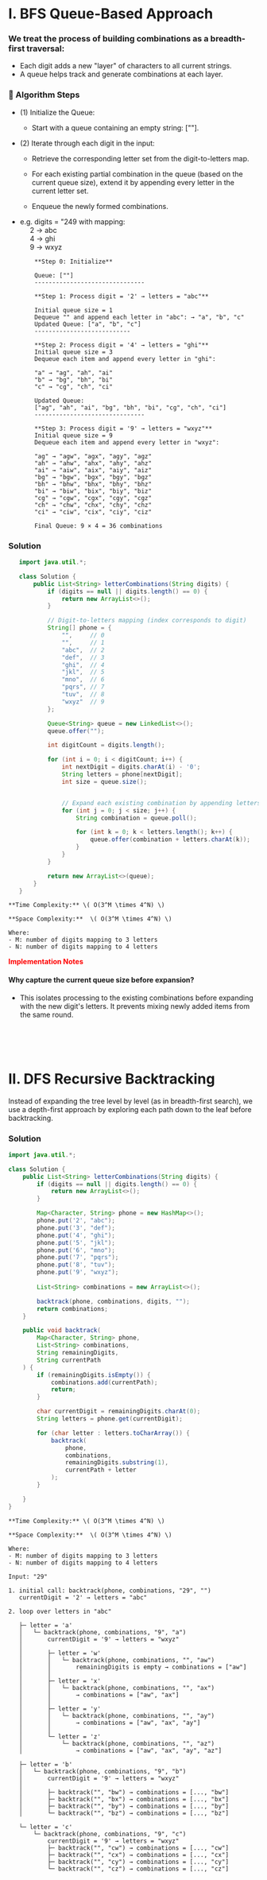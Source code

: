 # I. BFS Queue-Based Approach

### We treat the process of building combinations as a breadth-first traversal: 
- Each digit adds a new "layer" of characters to all current strings.
- A queue helps track and generate combinations at each layer.
  
### 📌 Algorithm Steps
  - (1) Initialize the Queue:
    - Start with a queue containing an empty string: [""].
  - (2) Iterate through each digit in the input:

    - Retrieve the corresponding letter set from the digit-to-letters map.

    - For each existing partial combination in the queue (based on the current queue size), extend it by appending every letter in the current letter set.
  
    - Enqueue the newly formed combinations.
  - 
    e.g. digits = "249 with mapping:  
            &nbsp;&nbsp;&nbsp;&nbsp; 2 → abc  
            &nbsp;&nbsp;&nbsp;&nbsp; 4 → ghi  
            &nbsp;&nbsp;&nbsp;&nbsp; 9 → wxyz
        


    ```text
        **Step 0: Initialize**

        Queue: [""]
        -------------------------------

        **Step 1: Process digit = '2' → letters = "abc"**
        
        Initial queue size = 1
        Dequeue "" and append each letter in "abc": → "a", "b", "c"
        Updated Queue: ["a", "b", "c"]
        ---------------------------

        **Step 2: Process digit = '4' → letters = "ghi"**
        Initial queue size = 3
        Dequeue each item and append every letter in "ghi":

        "a" → "ag", "ah", "ai"  
        "b" → "bg", "bh", "bi"  
        "c" → "cg", "ch", "ci"  

        Updated Queue:  
        ["ag", "ah", "ai", "bg", "bh", "bi", "cg", "ch", "ci"]
        -------------------------------

        **Step 3: Process digit = '9' → letters = "wxyz"**
        Initial queue size = 9
        Dequeue each item and append every letter in "wxyz":

        "ag" → "agw", "agx", "agy", "agz"  
        "ah" → "ahw", "ahx", "ahy", "ahz"  
        "ai" → "aiw", "aix", "aiy", "aiz"  
        "bg" → "bgw", "bgx", "bgy", "bgz"  
        "bh" → "bhw", "bhx", "bhy", "bhz"  
        "bi" → "biw", "bix", "biy", "biz"  
        "cg" → "cgw", "cgx", "cgy", "cgz"  
        "ch" → "chw", "chx", "chy", "chz"  
        "ci" → "ciw", "cix", "ciy", "ciz"

        Final Queue: 9 × 4 = 36 combinations
    ```

### Solution
 ```java
    import java.util.*;

    class Solution {
        public List<String> letterCombinations(String digits) {
            if (digits == null || digits.length() == 0) {
                return new ArrayList<>();
            }

            // Digit-to-letters mapping (index corresponds to digit)
            String[] phone = {
                "",     // 0
                "",     // 1
                "abc",  // 2
                "def",  // 3
                "ghi",  // 4
                "jkl",  // 5
                "mno",  // 6
                "pqrs", // 7
                "tuv",  // 8
                "wxyz"  // 9
            };

            Queue<String> queue = new LinkedList<>();
            queue.offer("");

            int digitCount = digits.length();

            for (int i = 0; i < digitCount; i++) {
                int nextDigit = digits.charAt(i) - '0';
                String letters = phone[nextDigit];
                int size = queue.size();


                // Expand each existing combination by appending letters of next digit
                for (int j = 0; j < size; j++) {
                    String combination = queue.poll();

                    for (int k = 0; k < letters.length(); k++) {
                        queue.offer(combination + letters.charAt(k));
                    }
                }
            }

            return new ArrayList<>(queue);
        }
    }
```
```
**Time Complexity:** \( O(3^M \times 4^N) \)

**Space Complexity:**  \( O(3^M \times 4^N) \)

Where:  
- M: number of digits mapping to 3 letters  
- N: number of digits mapping to 4 letters  
```

**<font color = red> Implementation Notes </font>**
#### Why capture the current queue size before expansion?
- This isolates processing to the existing combinations before expanding with the new digit's letters. It prevents mixing newly added items from the same round.

<br>
<br>  
<br>

# II. DFS Recursive Backtracking
Instead of expanding the tree level by level (as in breadth-first search), we use a depth-first approach by exploring each path down to the leaf before backtracking.
    
### Solution 

```java
import java.util.*;

class Solution {
    public List<String> letterCombinations(String digits) {
        if (digits == null || digits.length() == 0) {
            return new ArrayList<>();
        }

        Map<Character, String> phone = new HashMap<>();
        phone.put('2', "abc");
        phone.put('3', "def");
        phone.put('4', "ghi");
        phone.put('5', "jkl");
        phone.put('6', "mno");
        phone.put('7', "pqrs");
        phone.put('8', "tuv");
        phone.put('9', "wxyz");
        
        List<String> combinations = new ArrayList<>();

        backtrack(phone, combinations, digits, "");
        return combinations;
    }

    public void backtrack(
        Map<Character, String> phone,
        List<String> combinations,
        String remainingDigits,
        String currentPath
    ) {
        if (remainingDigits.isEmpty()) {
            combinations.add(currentPath);
            return;
        }

        char currentDigit = remainingDigits.charAt(0);
        String letters = phone.get(currentDigit);

        for (char letter : letters.toCharArray()) {
            backtrack(
                phone,
                combinations,
                remainingDigits.substring(1),
                currentPath + letter
            );
        }

    }
}
```
```
**Time Complexity:** \( O(3^M \times 4^N) \)

**Space Complexity:**  \( O(3^M \times 4^N) \)

Where:  
- M: number of digits mapping to 3 letters  
- N: number of digits mapping to 4 letters  
```

```
Input: "29"

1. initial call: backtrack(phone, combinations, "29", "")
   currentDigit = '2' → letters = "abc"

2. loop over letters in "abc"

   ├─ letter = 'a'
   │   └─ backtrack(phone, combinations, "9", "a")
   │       currentDigit = '9' → letters = "wxyz"
   │
   │       ├─ letter = 'w'
   │       │   └─ backtrack(phone, combinations, "", "aw")
   │       │       remainingDigits is empty → combinations = ["aw"]
   │       │
   │       ├─ letter = 'x'
   │       │   └─ backtrack(phone, combinations, "", "ax")
   │       │       → combinations = ["aw", "ax"]
   │       │
   │       ├─ letter = 'y'
   │       │   └─ backtrack(phone, combinations, "", "ay")
   │       │       → combinations = ["aw", "ax", "ay"]
   │       │
   │       └─ letter = 'z'
   │           └─ backtrack(phone, combinations, "", "az")
   │               → combinations = ["aw", "ax", "ay", "az"]

   ├─ letter = 'b'
   │   └─ backtrack(phone, combinations, "9", "b")
   │       currentDigit = '9' → letters = "wxyz"
   │
   │       ├─ backtrack("", "bw") → combinations = [..., "bw"]
   │       ├─ backtrack("", "bx") → combinations = [..., "bx"]
   │       ├─ backtrack("", "by") → combinations = [..., "by"]
   │       └─ backtrack("", "bz") → combinations = [..., "bz"]

   └─ letter = 'c'
       └─ backtrack(phone, combinations, "9", "c")
           currentDigit = '9' → letters = "wxyz"
           ├─ backtrack("", "cw") → combinations = [..., "cw"]
           ├─ backtrack("", "cx") → combinations = [..., "cx"]
           ├─ backtrack("", "cy") → combinations = [..., "cy"]
           └─ backtrack("", "cz") → combinations = [..., "cz"]
